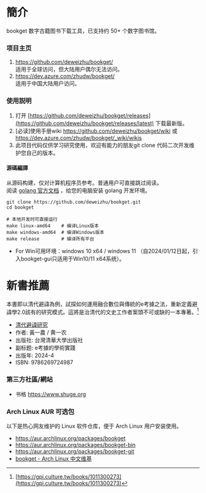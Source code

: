# 簡介

bookget 数字古籍图书下载工具，已支持约 50+ 个数字图书馆。 

### 项目主页
1. https://github.com/deweizhu/bookget/   
   适用于全球访问，但大陆用户偶尔无法访问。
1. https://dev.azure.com/zhudw/bookget/   
   适用于中国大陆用户访问。



### 使用説明
1. 打开 [https://github.com/deweizhu/bookget/releases](https://github.com/deweizhu/bookget/releases/latest) 下载最新版。
1. [必读]使用手册wiki https://github.com/deweizhu/bookget/wiki 或 https://dev.azure.com/zhudw/bookget/_wiki/wikis
1. 此项目代码仅供学习研究使用，欢迎有能力的朋友git clone 代码二次开发维护您自己的版本。

#### 源碼編譯
从源码构建，仅对计算机程序员参考。普通用户可直接跳过阅读。   
阅读 [golang 官方文档](https://golang.google.cn/doc/install) ，给您的电脑安装 golang 开发环境。
```shell
git clone https://github.com/deweizhu/bookget.git
cd bookget

# 本地开发时可直接运行
make linux-amd64    # 编译Linux版本
make windows-amd64  # 编译Windows版本
make release        # 编译所有平台
```

- For Win可用环境：windows 10 x64 / windows 11 （自2024/01/12日起，引入bookget-gui只适用于Win10/11 x64系统）。

# 新書推薦

本書即以清代避諱為例，試探如何運用融合數位與傳統的e考據之法，重新定義避諱學2.0該有的研究模式。這將是治清代的文史工作者案頭不可或缺的一本專著。[^1]
-  [清代避諱研究](https://gpi.culture.tw/books/1011300273)
- 作者: 黃一農 / 黄一农
- 出版社: 台灣清華大學出版社
- 副标题: e考據的學術實踐
- 出版年: 2024-4
- ISBN: 9786269724987
[^1]:[https://gpi.culture.tw/books/1011300273](https://gpi.culture.tw/books/1011300273)

### 第三方社區/網站
- 书格 https://www.shuge.org
### Arch Linux AUR 可选包
以下是热心网友维护的 Linux 软件仓库，便于 Arch Linux 用户安装使用。
-  https://aur.archlinux.org/packages/bookget
-  https://aur.archlinux.org/packages/bookget-bin
-  https://aur.archlinux.org/packages/bookget-git
-  [bookget -  Arch Linux 中文维基](https://wiki.archlinuxcn.org/wiki/Bookget)



